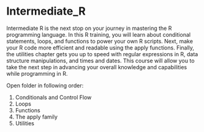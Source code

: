 # Intermediate_R
Intermediate R is the next stop on your journey in mastering the R programming language. In this R training, you will learn about conditional statements, loops, and functions to power your own R scripts. Next, make your R code more efficient and readable using the apply functions. Finally, the utilities chapter gets you up to speed with regular expressions in R, data structure manipulations, and times and dates. This course will allow you to take the next step in advancing your overall knowledge and capabilities while programming in R.

Open folder in following order:

1) Conditionals and Control Flow
2) Loops
3) Functions
4) The apply family
5) Utilities
